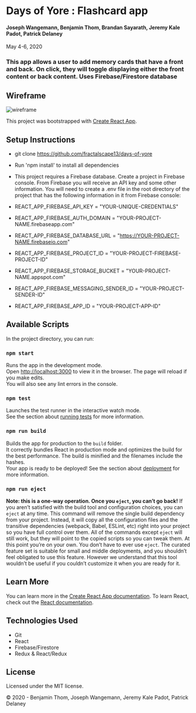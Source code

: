 # Days of Yore : Flashcard app
#### Joseph Wangemann, Benjamin Thom, Brandan Sayarath, Jeremy Kale Padot, Patrick Delaney
May 4-6, 2020

### This app allows a user to add memory cards that have a front and back.  On click, they will toggle displaying either the front content or back content.  Uses Firebase/Firestore database

## Wireframe
![wireframe](public/days-of-yore-wireframe.png)

This project was bootstrapped with [Create React App](https://github.com/facebook/create-react-app).

## Setup Instructions
* git clone https://github.com/fractalscape13/days-of-yore
* Run 'npm install' to install all dependencies
* This project requires a Firebase database.  Create a project in Firebase console.  From Firebase you will receive an API key and some other information.  You will need to create a .env file in the root directory of the project that has the following information in it from Firebase console:

* REACT_APP_FIREBASE_API_KEY = "YOUR-UNIQUE-CREDENTIALS"
* REACT_APP_FIREBASE_AUTH_DOMAIN = "YOUR-PROJECT-NAME.firebaseapp.com"
* REACT_APP_FIREBASE_DATABASE_URL = "https://YOUR-PROJECT-NAME.firebaseio.com"
* REACT_APP_FIREBASE_PROJECT_ID = "YOUR-PROJECT-FIREBASE-PROJECT-ID"
* REACT_APP_FIREBASE_STORAGE_BUCKET = "YOUR-PROJECT-NAME.appspot.com"
* REACT_APP_FIREBASE_MESSAGING_SENDER_ID = "YOUR-PROJECT-SENDER-ID"
* REACT_APP_FIREBASE_APP_ID = "YOUR-PROJECT-APP-ID"


## Available Scripts
In the project directory, you can run:

### `npm start`
Runs the app in the development mode.<br />
Open [http://localhost:3000](http://localhost:3000) to view it in the browser.
The page will reload if you make edits.<br />
You will also see any lint errors in the console.

### `npm test`
Launches the test runner in the interactive watch mode.<br />
See the section about [running tests](https://facebook.github.io/create-react-app/docs/running-tests) for more information.

### `npm run build`
Builds the app for production to the `build` folder.<br />
It correctly bundles React in production mode and optimizes the build for the best performance.
The build is minified and the filenames include the hashes.<br />
Your app is ready to be deployed!
See the section about [deployment](https://facebook.github.io/create-react-app/docs/deployment) for more information.

### `npm run eject`
**Note: this is a one-way operation. Once you `eject`, you can’t go back!**
If you aren’t satisfied with the build tool and configuration choices, you can `eject` at any time. This command will remove the single build dependency from your project.
Instead, it will copy all the configuration files and the transitive dependencies (webpack, Babel, ESLint, etc) right into your project so you have full control over them. All of the commands except `eject` will still work, but they will point to the copied scripts so you can tweak them. At this point you’re on your own.
You don’t have to ever use `eject`. The curated feature set is suitable for small and middle deployments, and you shouldn’t feel obligated to use this feature. However we understand that this tool wouldn’t be useful if you couldn’t customize it when you are ready for it.

## Learn More
You can learn more in the [Create React App documentation](https://facebook.github.io/create-react-app/docs/getting-started).
To learn React, check out the [React documentation](https://reactjs.org/).

## Technologies Used

* Git
* React
* Firebase/Firestore
* Redux & React/Redux

## License

Licensed under the MIT license.

&copy; 2020 - Benjamin Thom, Joseph Wangemann, Jeremy Kale Padot, Patrick Delaney